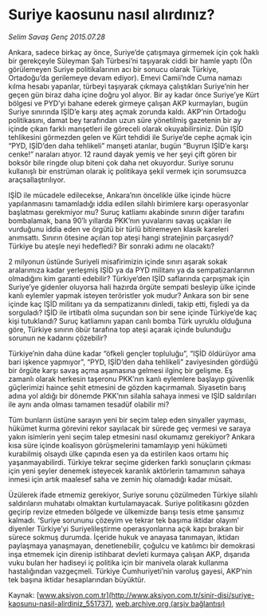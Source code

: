 # Suriye kaosunu nasıl alırdınız?

*Selim Savaş Genç 2015.07.28*

<div class="pNewsDetailMainContent" itemprop="articleBody">
 <p>
  Ankara, sadece birkaç ay önce, Suriye’de çatışmaya girmemek için çok haklı bir gerekçeyle Süleyman Şah Türbesi’ni taşıyarak ciddi bir hamle yaptı (Ön görülemeyen Suriye politikalarının acı bir sonucu olarak Türkiye, Ortadoğu’da gerilemeye devam ediyor). Emevi Camii’nde Cuma namazı kılma hesabı yapanlar, türbeyi taşıyarak çıkmaya çalıştıkları Suriye’nin her geçen gün biraz daha içine doğru yol alıyor. Bir ay kadar önce Suriye’ye Kürt bölgesi ve PYD’yi bahane ederek girmeye çalışan AKP kurmayları, bugün Suriye sınırında IŞİD’e karşı ateş açmak zorunda kaldı. AKP’nin Ortadoğu politikasını, damat bey tarafından uzun süre yönetilmiş gazetenin bir ay içinde çıkan farklı manşetleri ile göreceli olarak okuyabilirsiniz. Dün IŞİD tehlikesini görmezden gelen ve Kürt tehdidi ile Suriye’de cephe açmak için “PYD, IŞİD’den daha tehlikeli” manşeti atanlar, bugün “Buyrun IŞİD’e karşı cenke!” naraları atıyor. 12 raund dayak yemiş ve her şeyi çift gören bir boksör bile ringde olup biteni çok daha net okuyordur. Suriye sorunu kullanışlı bir enstrüman olarak iç politikaya şekil vermek için sorumsuzca araçsallaştırılıyor.
 </p>
 <p>
  IŞİD ile mücadele edilecekse, Ankara’nın öncelikle ülke içinde hücre yapılanmasını tamamladığı iddia edilen silahlı birimlere karşı operasyonlar başlatması gerekmiyor mu? Suruç katliamı akabinde sınırın diğer tarafını bombalamak, bana 90’lı yıllarda PKK’nın yuvalarını savaş uçakları ile vurduğunu iddia eden ve örgütü bir türlü bitiremeyen klasik kareleri anımsattı. Sınırın ötesine açılan top ateşi hangi stratejinin parçasıydı? Türkiye bu ateşle neyi hedefledi? Bir sonraki adımı ne olacaktı?
 </p>
 <p>
  2 milyonun üstünde Suriyeli misafirimizin içinde sınırı aşarak sokak aralarımıza kadar yerleşmiş IŞİD ya da PYD militanı ya da sempatizanlarının olmadığını kim garanti edebilir? Türkiye’den IŞİD saflarında çarpışmak için Suriye’ye gidenler oluyorsa hali hazırda örgüte sempati besleyip ülke içinde kanlı eylemler yapmak isteyen teröristler yok mudur? Ankara son bir sene içinde kaç IŞİD militanı ya da sempatizanını dinledi, takip etti, fişledi ya da sorguladı? IŞİD ile irtibatlı olma suçundan son bir sene içinde Türkiye’de kaç kişi tutuklandı? Suruç katliamını yapan canlı bomba Türk uyruklu olduğuna göre, Türkiye sınırın öbür tarafına top ateşi açarak içinde bulunduğu sorunun ne kadarını çözebilir?
 </p>
 <p>
  Türkiye’nin daha düne kadar “öfkeli gençler topluluğu”, “IŞİD öldürüyor ama bari işkence yapmıyor”, “PYD, IŞİD’den daha tehlikeli” zaviyesinden gördüğü bir örgüte karşı savaş açma aşamasına gelmesi ilginç bir gelişme. Eş zamanlı olarak herkesin taşeronu PKK’nın kanlı eylemlere başlayıp güvenlik güçlerimizi haince şehit etmesini de gözden kaçırmamalı. Siyasetin barış adına yol aldığı bir dönemde PKK’nın silahla sahaya inmesi ve IŞİD saldırıları ile aynı anda olması tamamen tesadüf olabilir mi?
 </p>
 <p>
  Tüm bunların üstüne sarayın yeni bir seçim talep eden sinyaller yayması, hükümet kurma görevini rekor sayılacak bir sürede geç vermesi ve saraya yakın isimlerin yeni seçim talep etmesini nasıl okumamız gerekiyor? Ankara kısa süre içinde koalisyon görüşmelerini tamamlayıp yeni hükümeti kurabilmiş olsaydı ülke çapında esen ya da estirilen kaos ortamı hiç yaşanmayabilirdi. Türkiye tekrar seçime giderken farklı sonuçların çıkması için yeni şeyler denemek isteyecek karanlık aktörlerin tamamının sahaya inmesi için artık maalesef saha ve zemin hiç olamadığı kadar müsait.
 </p>
 <p>
  Üzülerek ifade etmemiz gerekiyor, Suriye sorunu çözülmeden Türkiye silahlı saldırıların muhatabı olmaktan kurtulamayacak. Suriye politikasını gözden geçirip revize etmeden bölgede ve ülkemizde barışı tesis etme şansımız kalmadı. ‘Suriye sorununu çözeyim ve tekrar tek başıma iktidar olayım’ diyenler Türkiye’yi Suriyelileştirme operasyonlarına açık kapı bırakan bir sürece sokmuş durumda. İçeride hukuk ve anayasa tanımayan, iktidarı paylaşmaya yanaşmayan, denetlenebilir, çoğulcu ve katılımcı bir demokrasi inşa etmemek için direnip istihbarat devleti kurmaya çalışan AKP, dışarıda vuku bulan her hadiseyi iç politika için bir manivela olarak kullanma hastalığından vazgeçmeli. Türkiye Cumhuriyeti’nin varoluş gayesi, AKP’nin tek başına iktidar hesaplarından büyüktür.
 </p>
</div>


Kaynak: [www.aksiyon.com.tr](http://www.aksiyon.com.tr/sinir-disi/suriye-kaosunu-nasil-alirdiniz_551737), [web.archive.org (arşiv bağlantısı)](http://web.archive.org/web/20150805133355/http://www.aksiyon.com.tr/sinir-disi/suriye-kaosunu-nasil-alirdiniz_551737)
